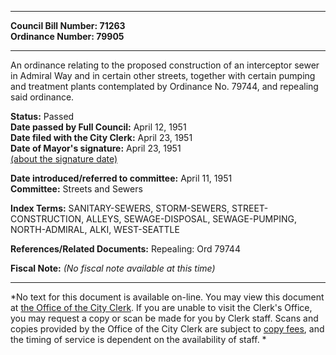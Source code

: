 * * * * *  
  
**Council Bill Number: [](#h0)[](#h2)71263**   
**Ordinance Number: 79905**  
  
* * * * *  
  
An ordinance relating to the proposed construction of an interceptor sewer in Admiral Way and in certain other streets, together with certain pumping and treatment plants contemplated by Ordinance No. 79744, and repealing said ordinance.  
  
**Status:** Passed   
**Date passed by Full Council:** April 12, 1951   
**Date filed with the City Clerk:** April 23, 1951   
**Date of Mayor's signature:** April 23, 1951   
[(about the signature date)](/~public/approvaldate.htm)   
  
  
**Date introduced/referred to committee:** April 11, 1951   
**Committee:** Streets and Sewers   
  
**Index Terms:** SANITARY-SEWERS, STORM-SEWERS, STREET-CONSTRUCTION, ALLEYS, SEWAGE-DISPOSAL, SEWAGE-PUMPING, NORTH-ADMIRAL, ALKI, WEST-SEATTLE  
  
**References/Related Documents:** Repealing: Ord 79744  
  
**Fiscal Note:** *(No fiscal note available at this time)*  
  
* * * * *  
  
*No text for this document is available on-line. You may view this document at [the Office of the City Clerk](http://www.seattle.gov/leg/clerk/contactUs.htm). If you are unable to visit the Clerk's Office, you may request a copy or scan be made for you by Clerk staff. Scans and copies provided by the Office of the City Clerk are subject to [copy fees](http://clerk.seattle.gov/~public/clerkfees.htm), and the timing of service is dependent on the availability of staff. *  
  
  
